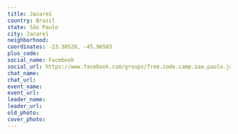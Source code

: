 ```yaml
---
title: Jacareí
country: Brazil
state: São Paulo
city: Jacareí
neighborhood: 
coordinates: -23.30528, -45.96583
plus_code:
social_name: Facebook
social_url: https://www.facebook.com/groups/free.code.camp.sao.paulo.jacarei
chat_name:
chat_url:
event_name:
event_url:
leader_name:
leader_url:
old_photo: 
cover_photo:
---
```

